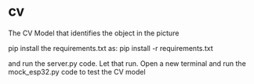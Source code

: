 # cv
The CV Model that identifies the object in the picture

pip install the requirements.txt as:
  pip install -r requirements.txt

and run the server.py code. Let that run. Open a new terminal and run the mock_esp32.py code to test the CV model

